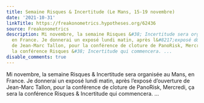 ```yaml
---
title: Semaine Risques & Incertitude (Le Mans, 15-19 novembre)
date: '2021-10-31'
linkTitle: https://freakonometrics.hypotheses.org/62436
source: Freakonometrics
description: Mi novembre, la semaine Risques &#38; Incertitude sera organisée au Mans,
  en France. Je donnerai un exposé lundi matin, après l&#8217;exposé d&#8217;ouverture
  de Jean-Marc Tallon, pour la conférence de cloture de PanoRisk, Mercredi, ça sera
  la conférence Risques &#38; Incertitude qui commencera. ...
disable_comments: true
---
```

Mi novembre, la semaine Risques &#38; Incertitude sera organisée au Mans, en France. Je donnerai un exposé lundi matin, après l&#8217;exposé d&#8217;ouverture de Jean-Marc Tallon, pour la conférence de cloture de PanoRisk, Mercredi, ça sera la conférence Risques &#38; Incertitude qui commencera. ...
